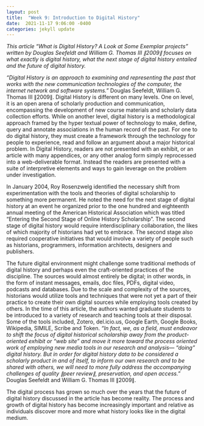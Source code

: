 ```yaml
---
layout: post
title:  "Week 9: Introduction to Digital History"
date:  2021-11-17 9:06:00 -0400
categories: jekyll update
---
```


<style>
div{
  text-align: justify;
  text-justify: inter-word;
}
</style>

<p><i>This article “What is Digital History? A Look at Some Exemplar projects” written by Douglas Seefeldt and William G. Thomas III &par;2009&par; focuses on what exactly is digital history, what the next stage of digital history entailed and the future of digital history.</i></p>

<p><i>“Digital History is an approach to examining and representing the past that works with the new communication technologies of the computer, the internet network and software systems.”</i> Douglas Seefeldt, William G. Thomas III &par;2009&par;. Digital History is different on many levels. One on level, it is an open arena of scholarly production and communication, encompassing the development of new course materials and scholarly data collection efforts. While on another level, digital history is a methodological approach framed by the hyper textual power of technology to make, define, query and annotate associations in the human record of the past. For one to do digital history, they must create a framework through the technology for people to experience, read and follow an argument about a major historical problem. In Digital History, readers are not presented with an exhibit, or an article with many appendices, or any other analog form simply reprocessed into a web-deliverable format. Instead the readers are presented with a suite of interpretive elements and ways to gain leverage on the problem under investigation.</p>

<p>In January 2004, Roy Rosenzwelg identified the necessary shift from experimentation with the tools and theories of digital scholarship to something more permanent. He noted the need for the next stage of digital history at an event he organized prior to the one hundred and eighteenth annual meeting of the American Historical Association which was titled “Entering the Second Stage of Online History Scholarship”. The second stage of digital history would require interdisciplinary collaboration, the likes of which majority of historians had yet to embrace. The second stage also required cooperative initiatives that would involve a variety of people such as historians, programmers, information architects, designers and publishers.</p>

<p>The future digital environment might challenge some traditional methods of digital history and perhaps even the craft-oriented practices of the discipline. The sources would almost entirely be digital; in other words, in the form of instant messages, emails, doc files, PDFs, digital video, podcasts and databases. Due to the scale and complexity of the sources, historians would utilize tools and techniques that were not yet a part of their practice to create their own digital sources while employing tools created by others. In the time of this article, the authors wanted graduate students to be introduced to a variety of research and teaching tools at their disposal. Some of the tools included, Zotero, del.icio.us, Google Earth, Google Books, Wikipedia, SIMILE, Scribe and Token. <i>“In fact, we, as a field, must endeavor to shift the focus of digital historical scholarship away from the product-oriented exhibit or “web site” and move it more toward the process oriented work of employing new media tools in our research and analysis— “doing” digital history. But in order for digital history data to be considered a scholarly product in and of itself, to inform our own research and to be shared with others, we will need to more fully address the accompanying challenges of quality &par;peer review&par;, preservation, and open access.”</i> Douglas Seefeldt and William G. Thomas III &par;2009&par;.</p>

<p>The digital process has grown so much over the years that the future of digital history discussed in the article has become reality. The process and growth of digital history has become increasingly important and relative as individuals discover more and more what history looks like in the digital medium.</p>